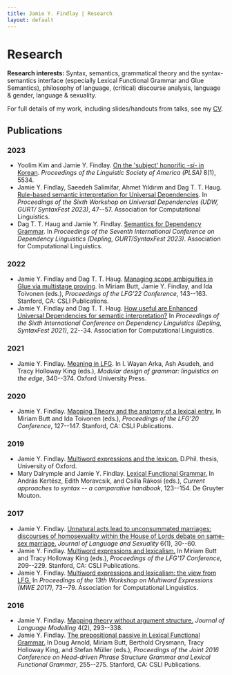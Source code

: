 ```yaml
---
title: Jamie Y. Findlay | Research
layout: default
---
```


# Research

**Research interests:** Syntax, semantics, grammatical theory and the
syntax-semantics interface (especially Lexical Functional Grammar and
Glue Semantics), philosophy of language, (critical) discourse analysis,
language & gender, language & sexuality.

For full details of my work, including slides/handouts from talks, see
my [CV](cv.html).

## Publications

### 2023

-   Yoolim Kim and Jamie Y. Findlay. [On the \'subject\' honorific
    *-si-* in Korean](https://doi.org/10.3765/plsa.v8i1.5534).
    *Proceedings of the Linguistic Society of America (PLSA)*
    8(1), 5534.
-   Jamie Y. Findlay, Saeedeh Salimifar, Ahmet Yıldırım and Dag T. T.
    Haug. [Rule-based semantic interpretation for Universal
    Dependencies](https://aclanthology.org/2023.udw-1.6/). In
    *Proceedings of the Sixth Workshop on Universal Dependencies (UDW,
    GURT/ SyntaxFest 2023)*, 47--57. Association for Computational
    Linguistics.
-   Dag T. T. Haug and Jamie Y. Findlay. [Semantics for Dependency
    Grammar](https://aclanthology.org/2023.depling-1.3/). In
    *Proceedings of the Seventh International Conference on Dependency
    Linguistics (Depling, GURT/SyntaxFest 2023)*. Association for
    Computational Linguistics.

### 2022

-   Jamie Y. Findlay and Dag T. T. Haug. [Managing scope ambiguities in
    Glue via multistage
    proving](https://ojs.ub.uni-konstanz.de/lfg/index.php/main/article/view/18/25).
    In Miriam Butt, Jamie Y. Findlay, and Ida Toivonen (eds.),
    *Proceedings of the LFG\'22 Conference*, 143--163. Stanford, CA:
    CSLI Publications.
-   Jamie Y. Findlay and Dag T. T. Haug. [How useful are Enhanced
    Universal Dependencies for semantic
    interpretation?](https://aclanthology.org/2021.depling-1.3/) In
    *Proceedings of the Sixth International Conference on Dependency
    Linguistics (Depling, SyntaxFest 2021)*, 22--34. Association for
    Computational Linguistics.

### 2021

-   Jamie Y. Findlay. [Meaning in
    LFG](https://jyfindlay.com/papers/research/mary-festschrift-chapter.pdf).
    In I. Wayan Arka, Ash Asudeh, and Tracy Holloway King (eds.),
    *Modular design of grammar: linguistics on the edge*, 340--374.
    Oxford University Press.

### 2020

-   Jamie Y. Findlay. [Mapping Theory and the anatomy of a lexical
    entry.](http://web.stanford.edu/group/cslipublications/cslipublications/LFG/LFG-2020/lfg2020-findlay.pdf)
    In Miriam Butt and Ida Toivonen (eds.), *Proceedings of the LFG'20
    Conference*, 127--147. Stanford, CA: CSLI Publications.

### 2019

-   Jamie Y. Findlay. [Multiword expressions and the
    lexicon.](https://ora.ox.ac.uk/objects/uuid:502e8ca5-02f7-4be4-8778-cd89364ba670/download_file?file_format=pdf&safe_filename=findlay-thesis-deposit.pdf&type_of_work=Thesis)
    D.Phil. thesis, University of Oxford.
-   Mary Dalrymple and Jamie Y. Findlay. [Lexical Functional
    Grammar.](https://jyfindlay.com/papers/research/dalrymple_findlay-2019-lexical_functional_grammar.pdf)
    In András Kertész, Edith Moravcsik, and Csilla Rákosi (eds.),
    *Current approaches to syntax -- a comparative handbook*, 123--154.
    De Gruyter Mouton.

### 2017

-   Jamie Y. Findlay. [Unnatural acts lead to unconsummated marriages:
    discourses of homosexuality within the House of Lords debate on
    same-sex
    marriage.](https://jyfindlay.com/papers/research/house_of_lords.pdf)
    *Journal of Language and Sexuality* 6(1), 30--60.
-   Jamie Y. Findlay. [Multiword expressions and
    lexicalism.](http://web.stanford.edu/group/cslipublications/cslipublications/LFG/LFG-2017/lfg2017-findlay.pdf)
    In Miriam Butt and Tracy Holloway King (eds.), *Proceedings of the
    LFG'17 Conference*, 209--229. Stanford, CA: CSLI Publications.
-   Jamie Y. Findlay. [Multiword expressions and lexicalism: the view
    from LFG.](http://aclweb.org/anthology/W17-1709) In *Proceedings of
    the 13th Workshop on Multiword Expressions (MWE 2017)*, 73--79.
    Association for Computational Linguistics.

### 2016

-   Jamie Y. Findlay. [Mapping theory without argument
    structure.](http://jlm.ipipan.waw.pl/index.php/JLM/article/view/171/148)
    *Journal of Language Modelling* 4(2), 293--338.
-   Jamie Y. Findlay. [The prepositional passive in Lexical Functional
    Grammar.](https://proceedings.hpsg.xyz/article/view/533) In Doug
    Arnold, Miriam Butt, Berthold Crysmann, Tracy Holloway King, and
    Stefan Müller (eds.), *Proceedings of the Joint 2016 Conference on
    Head-driven Phrase Structure Grammar and Lexical Functional
    Grammar*, 255--275. Stanford, CA: CSLI Publications.
